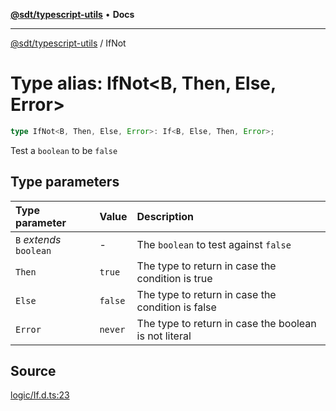 [**@sdt/typescript-utils**](../README.md) • **Docs**

***

[@sdt/typescript-utils](../globals.md) / IfNot

# Type alias: IfNot\<B, Then, Else, Error\>

```ts
type IfNot<B, Then, Else, Error>: If<B, Else, Then, Error>;
```

Test a `boolean` to be `false`

## Type parameters

| Type parameter | Value | Description |
| :------ | :------ | :------ |
| `B` *extends* `boolean` | - | The `boolean` to test against `false` |
| `Then` | `true` | The type to return in case the condition is true |
| `Else` | `false` | The type to return in case the condition is false |
| `Error` | `never` | The type to return in case the boolean is not literal |

## Source

[logic/If.d.ts:23](https://github.com/sylvaindethier/typescript-utils/blob/f271884d3138386b859e820c285b0ab8864227bb/types/logic/If.d.ts#L23)
